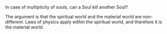 In case of multiplicity of souls, can a Soul kill another Soul?

The argument is that the spiritual world and the material world are non-different. Laws of physics apply within the spiritual world, and therefore it is the material world.